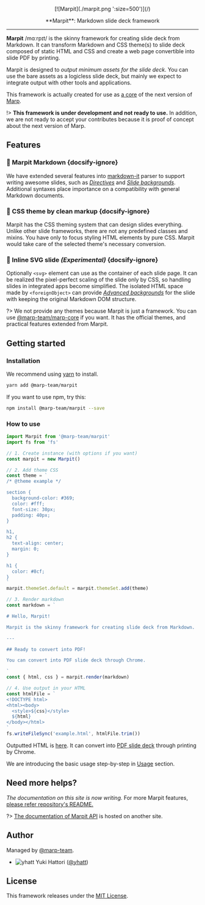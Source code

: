 [marp-core]: https://github.com/marp-team/marp-core

<p style="text-align:center;">
  [![Marpit](./marpit.png ':size=500')](/)
</p>
<p style="text-align:center;">
  **Marpit**: Markdown slide deck framework
</p>

---

**Marpit** /mɑːrpɪt/ is the skinny framework for creating slide deck from Markdown. It can transform Markdown and CSS theme(s) to slide deck composed of static HTML and CSS and create a web page convertible into slide PDF by printing.

Marpit is designed to _output minimum assets for the slide deck_. You can use the bare assets as a logicless slide deck, but mainly we expect to integrate output with other tools and applications.

This framework is actually created for use as [a core][marp-core] of the next version of [Marp](https://github.com/yhatt/marp/).

!> **This framework is under development and not ready to use.** In addition, we are not ready to accept your contributes because it is proof of concept about the next version of Marp.

## Features

### :pencil: Marpit Markdown {docsify-ignore}

We have extended several features into [markdown-it](https://github.com/markdown-it/markdown-it) parser to support writing awesome slides, such as [_Directives_](/markdown/directives) and [_Slide backgrounds_](https://github.com/marp-team/marpit#slide-backgrounds). Additional syntaxes place importance on a compatibility with general Markdown documents.

### :art: CSS theme by clean markup {docsify-ignore}

Marpit has the CSS theming system that can design slides everything. Unlike other slide frameworks, there are not any predefined classes and mixins. You have only to focus styling HTML elements by pure CSS. Marpit would take care of the selected theme's necessary conversion.

### :triangular_ruler: Inline SVG slide <i>(Experimental)</i> {docsify-ignore}

Optionally `<svg>` element can use as the container of each slide page. It can be realized the pixel-perfect scaling of the slide only by CSS, so handling slides in integrated apps become simplified. The isolated HTML space made by `<foreignObject>` can provide [_Advanced backgrounds_](https://github.com/marp-team/marpit#advanced-backgrounds-with-inline-svg-mode) for the slide with keeping the original Markdown DOM structure.

?> We not provide any themes because Marpit is just a framework. You can use [@marp-team/marp-core][marp-core] if you want. It has the official themes, and practical features extended from Marpit.

## Getting started

### Installation

We recommend using [yarn](https://yarnpkg.com/) to install.

```bash
yarn add @marp-team/marpit
```

If you want to use npm, try this:

```bash
npm install @marp-team/marpit --save
```

### How to use

```javascript
import Marpit from '@marp-team/marpit'
import fs from 'fs'

// 1. Create instance (with options if you want)
const marpit = new Marpit()

// 2. Add theme CSS
const theme = `
/* @theme example */

section {
  background-color: #369;
  color: #fff;
  font-size: 30px;
  padding: 40px;
}

h1,
h2 {
  text-align: center;
  margin: 0;
}

h1 {
  color: #8cf;
}
`
marpit.themeSet.default = marpit.themeSet.add(theme)

// 3. Render markdown
const markdown = `

# Hello, Marpit!

Marpit is the skinny framework for creating slide deck from Markdown.

---

## Ready to convert into PDF!

You can convert into PDF slide deck through Chrome.

`
const { html, css } = marpit.render(markdown)

// 4. Use output in your HTML
const htmlFile = `
<!DOCTYPE html>
<html><body>
  <style>${css}</style>
  ${html}
</body></html>
`
fs.writeFileSync('example.html', htmlFile.trim())
```

Outputted HTML is [here](/assets/how-to-use/example.html ':ignore'). It can convert into [PDF slide deck](/assets/how-to-use/example.pdf ':ignore') through printing by Chrome.

We are introducing the basic usage step-by-step in [Usage](usage.md) section.

## Need more helps?

_The documentation on this site is now writing._ For more Marpit features, [please refer repository's README.](https://github.com/marp-team/marpit#readme)

?> [The documentation of Marpit API](https://marpit-api.marp.app/) is hosted on another site.

## Author

Managed by [@marp-team](https://github.com/marp-team).

- ![yhatt](https://github.com/yhatt.png ':size=16') Yuki Hattori ([@yhatt](https://github.com/yhatt))

## License

This framework releases under the [MIT License](https://github.com/marp-team/marpit/blob/master/LICENSE).
